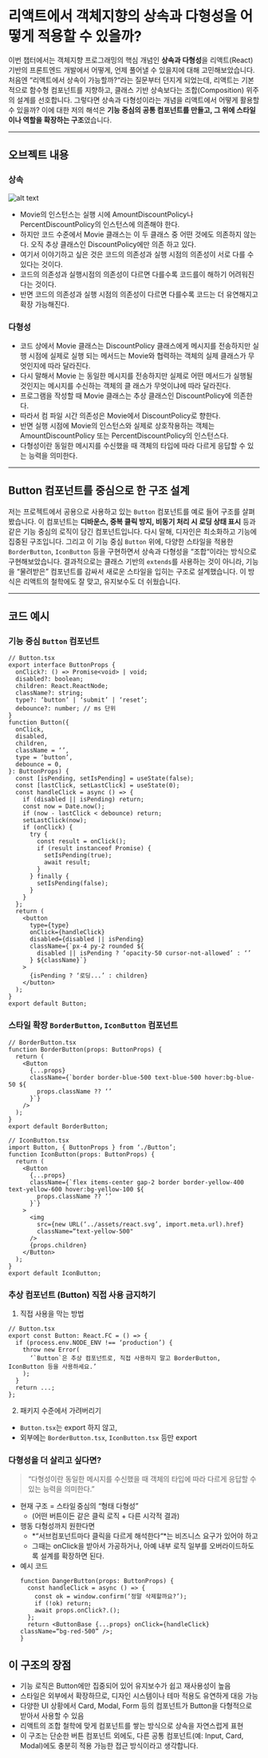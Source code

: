 # 리액트에서 객체지향의 상속과 다형성을 어떻게 적용할 수 있을까?

이번 챕터에서는 객체지향 프로그래밍의 핵심 개념인 **상속과 다형성**을 리액트(React) 기반의 프론트엔드 개발에서 어떻게, 언제 풀어낼 수 있을지에 대해 고민해보았습니다.
처음엔 “리액트에서 상속이 가능할까?“라는 질문부터 던지게 되었는데, 리액트는 기본적으로 함수형 컴포넌트를 지향하고, 클래스 기반 상속보다는 조합(Composition) 위주의 설계를 선호합니다. 그렇다면 상속과 다형성이라는 개념을 리액트에서 어떻게 활용할 수 있을까? 이에 대한 저의 해석은 **기능 중심의 공통 컴포넌트를 만들고, 그 위에 스타일이나 역할을 확장하는 구조**였습니다.

---
## 오브젝트 내용
### 상속
![alt text](image.png)
- Movie의 인스턴스는 실행 시에 AmountDiscountPolicy나 PercentDiscountPolicy의 인스턴스에 의존해야 한다.
- 하지만 코드 수준에서 Movie 클래스는 이 두 클래스 중 어떤 것에도 의존하지 않는다. 오직 추상 클래스인 DiscountPolicy에만 의존 하고 있다.
- 여기서 이야기하고 싶은 것은 코드의 의존성과 실행 시점의 의존성이 서로 다를 수 있다는 것이다.
- 코드의 의존성과 실행시점의 의존성이 다르면 다를수록 코드를이 해하기 어려워진다는 것이다.
- 반면 코드의 의존성과 실행 시점의 의존성이 다르면 다를수록 코드는 더 유연해지고 확장 가능해진다.
### 다형성
- 코드 상에서 Movie 클래스는 DiscountPolicy 클래스에게 메시지를 전송하지만 실행 시점에 실제로 실행 되는 메서드는 Movie와 협력하는 객체의 실제 클래스가 무엇인지에 따라 달라진다.
- 다시 말해서 Movie 는 동일한 메시지를 전송하지만 실제로 어떤 메서드가 실행될 것인지는 메시지를 수신하는 객체의 클 래스가 무엇이냐에 따라 달라진다.
- 프로그램을 작성할 때 Movie 클래스는 추상 클래스인 DiscountPolicy에 의존한다.
- 따라서 컴 파일 시간 의존성은 Movie에서 DiscountPolicy로 향한다.
- 반면 실행 시점에 Movie의 인스턴스와 실제로 상호작용하는 객체는 AmountDiscountPolicy 또는 PercentDiscountPolicy의 인스턴스다.
- 다형성이란 동일한 메시지를 수신했을 때 객체의 타입에 따라 다르게 응답할 수 있는 능력을 의미한다.

---

## Button 컴포넌트를 중심으로 한 구조 설계

저는 프로젝트에서 공용으로 사용하고 있는 `Button` 컴포넌트를 예로 들어 구조를 살펴봤습니다. 이 컴포넌트는 **디바운스, 중복 클릭 방지, 비동기 처리 시 로딩 상태 표시** 등과 같은 기능 중심의 로직이 담긴 컴포넌트입니다. 다시 말해, 디자인은 최소화하고 기능에 집중된 구조입니다.
그리고 이 기능 중심 `Button` 위에, 다양한 스타일을 적용한 `BorderButton`, `IconButton` 등을 구현하면서 상속과 다형성을 “조합“이라는 방식으로 구현해보았습니다.
결과적으로는 클래스 기반의 `extends`를 사용하는 것이 아니라, 기능을 “물려받은” 컴포넌트를 감싸서 새로운 스타일을 입히는 구조로 설계했습니다. 이 방식은 리액트의 철학에도 잘 맞고, 유지보수도 더 쉬웠습니다.

---

## 코드 예시

### 기능 중심 `Button` 컴포넌트
```tsx
// Button.tsx
export interface ButtonProps {
  onClick?: () => Promise<void> | void;
  disabled?: boolean;
  children: React.ReactNode;
  className?: string;
  type?: ‘button’ | ‘submit’ | ‘reset’;
  debounce?: number; // ms 단위
}
function Button({
  onClick,
  disabled,
  children,
  className = ‘’,
  type = ‘button’,
  debounce = 0,
}: ButtonProps) {
  const [isPending, setIsPending] = useState(false);
  const [lastClick, setLastClick] = useState(0);
  const handleClick = async () => {
    if (disabled || isPending) return;
    const now = Date.now();
    if (now - lastClick < debounce) return;
    setLastClick(now);
    if (onClick) {
      try {
        const result = onClick();
        if (result instanceof Promise) {
          setIsPending(true);
          await result;
        }
      } finally {
        setIsPending(false);
      }
    }
  };
  return (
    <button
      type={type}
      onClick={handleClick}
      disabled={disabled || isPending}
      className={`px-4 py-2 rounded ${
        disabled || isPending ? ‘opacity-50 cursor-not-allowed’ : ‘’
      } ${className}`}
    >
      {isPending ? ‘로딩...’ : children}
    </button>
  );
}
export default Button;
```

### 스타일 확장 `BorderButton`, `IconButton` 컴포넌트

```tsx
// BorderButton.tsx
function BorderButton(props: ButtonProps) {
  return (
    <Button
      {...props}
      className={`border border-blue-500 text-blue-500 hover:bg-blue-50 ${
        props.className ?? ‘’
      }`}
    />
  );
}
export default BorderButton;
```
```tsx
// IconButton.tsx
import Button, { ButtonProps } from ‘./Button’;
function IconButton(props: ButtonProps) {
  return (
    <Button
      {...props}
      className={`flex items-center gap-2 border border-yellow-400 text-yellow-600 hover:bg-yellow-100 ${
        props.className ?? ‘’
      }`}
    >
      <img
        src={new URL(‘../assets/react.svg’, import.meta.url).href}
        className=“text-yellow-500"
      />
      {props.children}
    </Button>
  );
}
export default IconButton;
```
### 추상 컴포넌트 (Button) 직접 사용 금지하기
1. 직접 사용을 막는 방법
```tsx
// Button.tsx
export const Button: React.FC = () => {
  if (process.env.NODE_ENV !== ‘production’) {
    throw new Error(
      ‘`Button`은 추상 컴포넌트로, 직접 사용하지 말고 BorderButton, IconButton 등을 사용하세요.’
    );
  }
  return ...;
};
```
2. 패키지 수준에서 가려버리기
- `Button.tsx`는 export 하지 않고,
- 외부에는 `BorderButton.tsx`, `IconButton.tsx` 등만 export
### 다형성을 더 살리고 싶다면?
> “다형성이란 동일한 메시지를 수신했을 때 객체의 타입에 따라 다르게 응답할 수 있는 능력을 의미한다.”
- 현재 구조 = 스타일 중심의 “형태 다형성”
  - (어떤 버튼이든 같은 클릭 로직 + 다른 시각적 결과)
- 행동 다형성까지 원한다면
  - *“서브컴포넌트마다 클릭을 다르게 해석한다“*는 비즈니스 요구가 있어야 하고
  - 그때는 onClick을 받아서 가공하거나, 아예 내부 로직 일부를 오버라이드하도록 설계를 확장하면 된다.
- 예시 코드
  ```tsx
  function DangerButton(props: ButtonProps) {
    const handleClick = async () => {
      const ok = window.confirm(‘정말 삭제할까요?’);
      if (!ok) return;
      await props.onClick?.();
    };
    return <ButtonBase {...props} onClick={handleClick} className=“bg-red-500” />;
  }
  ```
## 이 구조의 장점
- 기능 로직은 Button에만 집중되어 있어 유지보수가 쉽고 재사용성이 높음
- 스타일은 외부에서 확장하므로, 디자인 시스템이나 테마 적용도 유연하게 대응 가능
- 다양한 UI 상황에서 Card, Modal, Form 등의 컴포넌트가 Button을 다형적으로 받아서 사용할 수 있음
- 리액트의 조합 철학에 맞게 컴포넌트를 쌓는 방식으로 상속을 자연스럽게 표현
- 이 구조는 단순한 버튼 컴포넌트 외에도, 다른 공통 컴포넌트(예: Input, Card, Modal)에도 충분히 적용 가능한 접근 방식이라고 생각합니다.